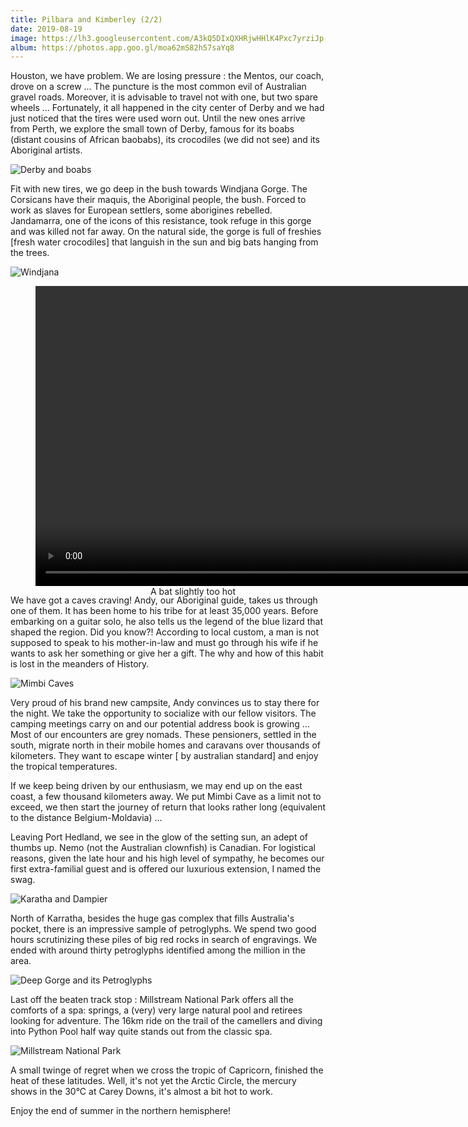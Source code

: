 ```yaml
---
title: Pilbara and Kimberley (2/2)
date: 2019-08-19
image: https://lh3.googleusercontent.com/A3kQ5DIxQXHRjwHHlK4Pxc7yrziJp-IB4e-duODKLvIRqHipiQfPTjuNmUp1cJ0zC4HAeo0l_T_TkTMJ3K4rsGUNp2kumMVgb9I4oYqvYJ80X5i_Nnlj_efYjcgvR-aEFIn2iLHkWHo=w600
album: https://photos.app.goo.gl/moa62mS82h57saYq8
---
```


Houston, we have problem. We are losing pressure : the Mentos, our coach, drove on a screw ... The puncture is the most common evil of Australian gravel roads. Moreover, it is advisable to travel not with one, but two spare wheels ... Fortunately, it all happened in the city center of Derby and we had just noticed that the tires were used worn out. Until the new ones arrive from Perth, we explore the small town of Derby, famous for its boabs (distant cousins ​​of African baobabs), its crocodiles (we did not see) and its Aboriginal artists.

![](https://lh3.googleusercontent.com/ZnsutMT-f8Ja-BCMGu00rWLqOh0Kvw4zxarZbpCeyHedrVYSYYBcYbizxbfRVQlM0udlOEyqxD9RsbP9dLYdRGrN3b7dSZQk-SepKOA3tFOh7CVAqEzObqcs42Vxm61EWmEnSqs92Tw=w600 "Derby and boabs")

Fit with new tires, we go deep in the bush towards Windjana Gorge. The Corsicans have their maquis, the Aboriginal people, the bush. Forced to work as slaves for European settlers, some aborigines rebelled. Jandamarra, one of the icons of this resistance, took refuge in this gorge and was killed not far away. On the natural side, the gorge is full of freshies [fresh water crocodiles] that languish in the sun and big bats hanging from the trees.

![](https://lh3.googleusercontent.com/Fn_3zNwt5jjn2laN73HbpEET60k30VQy-Pjr5pGIOD0R7Tm-eG4rMOidzSVsCJcjFohyuQ85MnrZ_-T7is05YmdfUS-HCxVmTeZcHJV4BVltcmfy_Ey6mPhEpP4gX1zQhliRe4Nhm0U=w600 "Windjana")

<figure style="width:100%;height:480px;background-color:black;text-align:center;">
  <video style="height:100%;" controls>
    <source src="https://lh3.googleusercontent.com/iriy4M37smzhS1APbGvn_EnMNpU7NvtQzuypXkG5Hehxtx7V27LzfZE3eCZpjvU4ljCe40M9kMndI-X7blV5MS0avVRy6kyDR04Qlxr-TDdPX4l2yBxy4NCvT2NArXkk2ad05tn54Tc=m18" type="video/mp4">
  </video>
  <figcaption>A bat slightly too hot</figcaption>
</figure>

We have got a caves craving! Andy, our Aboriginal guide, takes us through one of them. It has been home to his tribe for at least 35,000 years. Before embarking on a guitar solo, he also tells us the legend of the blue lizard that shaped the region. Did you know?! According to local custom, a man is not supposed to speak to his mother-in-law and must go through his wife if he wants to ask her something or give her a gift. The why and how of this habit is lost in the meanders of History.

![](https://lh3.googleusercontent.com/QzACcBgeBOvrEcce7MLofqHn7Hpvv3EXAbKU4AGfvVhCnhmYG958olKbCutFTMDMlElX42cSasUUQs9hu23tbFdms-6wtE8apzSI2K_uMEIi3zZdZtnE_XKo_mhnS0jLasex4tHmDNs=w600 "Mimbi Caves")

Very proud of his brand new campsite, Andy convinces us to stay there for the night. We take the opportunity to socialize with our fellow visitors. The camping meetings carry on and our potential address book is growing ...  Most of our encounters are grey nomads. These pensioners, settled in the south, migrate north in their mobile homes and caravans over thousands of kilometers. They want to escape winter [ by australian standard] and enjoy the tropical temperatures. 

If we keep being driven by our enthusiasm, we may end up on the east coast, a few thousand kilometers away. We put Mimbi Cave as a limit not to exceed, we then start the journey of return that looks rather long (equivalent to the distance Belgium-Moldavia) ...

Leaving Port Hedland, we see in the glow of the setting sun, an adept of thumbs up. Nemo (not the Australian clownfish) is Canadian. For logistical reasons, given the late hour and his high level of sympathy, he becomes our first extra-familial guest and is offered our luxurious extension, I named the swag.

![](https://lh3.googleusercontent.com/zDqEugertY0tUQ9zRHigOc5JmDFFPNgkOZ91lnzpJdydgYJWJ0E0L8zGel-A5pmvsTQOxH31wOami3wtQUUvW0zSMdyycYMR8SHc42X2eee8PCqp-_zv98DY1JzK7Y_iAeA51nJBxw8=w600 "Karatha and Dampier")

North of Karratha, besides the huge gas complex that fills Australia's pocket, there is an impressive sample of petroglyphs. We spend two good hours scrutinizing these piles of big red rocks in search of engravings. We ended with around thirty petroglyphs identified among the million in the area.

![](https://lh3.googleusercontent.com/FiwxD2YL681VjbwoeEJjHVXsLh2cwoOuCLZhjpU-qdmJqisw6KpoPxmRmVEMbihGbZ6D-q0gYzdixb7rnCpugipxlbL-d2gK1ACCIKdrU2TCsB40kxu9tirlCB4ltFSbT8QyUiN_L3c=w600 "Deep Gorge and its Petroglyphs")

Last off the beaten track stop : Millstream National Park offers all the comforts of a spa: springs, a (very) very large natural pool and retirees looking for adventure. The 16km ride on the trail of the camellers and diving into Python Pool half way quite stands out from the classic spa.

![](https://lh3.googleusercontent.com/-fI5ljrJCXXFayxxVCFcqbbKXtRhRGNb1tzdpM2e2HU67HSjUnjHyjmlpEl5B1C8rZYIKfdVgK8JZmnAUkUHppNpacA0G9jeUN7lZE601mWQud662fYMaj725KNRYB6ujC61uvX29XA=w600 "Millstream National Park")

A small twinge of regret when we cross the tropic of Capricorn, finished the heat of these latitudes. Well, it's not yet the Arctic Circle, the mercury shows in the 30°C at Carey Downs, it's almost a bit hot to work.

Enjoy the end of summer in the northern hemisphere!



